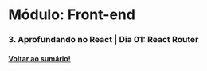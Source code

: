 # Módulo: Front-end  
### 3. Aprofundando no React  |  Dia 01: React Router
#### [Voltar ao sumário!](https://github.com/hiagoisoppo/trybe_exercicios/tree/main)